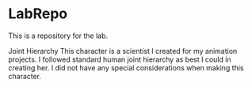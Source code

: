 # LabRepo
This is a repository for the lab.


Joint Hierarchy
    This character is a scientist I created for my animation projects.
    I followed standard human joint hierarchy as best I could in creating her.
    I did not have any special considerations when making this character.
